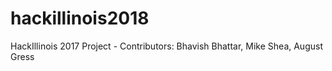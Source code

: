 # hackillinois2018
HackIllinois 2017 Project - Contributors: Bhavish Bhattar, Mike Shea, August Gress
